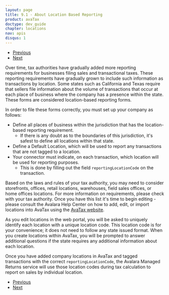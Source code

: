 ```yaml
---
layout: page
title: 9.1 - About Location Based Reporting
product: avaTax
doctype: dev_guide
chapter: locations
nav: apis
disqus: 1
---
```


<ul class="pager">
  <li class="previous"><a href="/avatax/dev-guide/locations/"><i class="glyphicon glyphicon-chevron-left"></i>Previous</a></li>
  <li class="next"><a href="/avatax/dev-guide/locations/using-locations/">Next<i class="glyphicon glyphicon-chevron-right"></i></a></li>
</ul>
Over time, tax authorities have gradually added more reporting requirements for businesses filing sales and transactional taxes.  These reporting requirements have gradually grown to include such information as transactions by location.  Some states such as California and Texas require that sellers file information about the volume of transactions that occur at each place of business where the company has a presence within the state.  These forms are considered location-based reporting forms.

In order to file these forms correctly, you must set up your company as follows:
<ul class="dev-guide-list">
    <li>Define all places of business within the jurisdiction that has the location-based reporting requirement.
        <ul class="dev-guide-list">
            <li>If there is any doubt as to the boundaries of this jurisdiction, it's safest to define all locations within that state.</li>
        </ul>
    </li>
    <li>Define a Default Location, which will be used to report any transactions that are not tagged to a location.</li>
    <li>Your connector must indicate, on each transaction, which location will be used for reporting purposes.
        <ul class="dev-guide-list">
            <li>This is done by filling out the field <code>reportingLocationCode</code> on the transaction.</li>
        </ul>
    </li>
</ul>

Based on the laws and rules of your tax authority, you may need to consider storefronts, offices, retail locations, warehouses, field sales offices, or home offices locations.  For more information on requirements, please check with your tax authority.  Once you have this list it's time to begin editing - please consult the Avalara Help Center on how to add, edit, or import locations into AvaTax using the <a class="dev-guide-link" href="https://help.avalara.com/000_Avalara_AvaTax/Manage_Company_Locations/Add__or_Import_Company_Locations?origin=deflection">AvaTax website</a>.

As you edit locations in the web portal, you will be asked to uniquely identify each location with a unique location code. This location code is for your convenience; it does not need to follow any state issued format.  When you create locations within AvaTax, you will be prompted to answer additional questions if the state requires any additional information about each location.

Once you have added company locations in AvaTax and tagged transactions with the correct <code>reportingLocationCode</code>, the Avalara Managed Returns service will use those location codes during tax calculation to report on sales by individual location. 

<ul class="pager">
  <li class="previous"><a href="/avatax/dev-guide/locations/"><i class="glyphicon glyphicon-chevron-left"></i>Previous</a></li>
  <li class="next"><a href="/avatax/dev-guide/locations/using-locations/">Next<i class="glyphicon glyphicon-chevron-right"></i></a></li>
</ul>